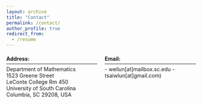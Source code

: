 ```yaml
---
layout: archive
title: "Contact"
permalink: /contact/
author_profile: true
redirect_from:
  - /resume
---
```

<div style="margin-bottom: 20px; display: block;"></div>

<div style="display: flex; justify-content: space-between;">

  <div style="flex-basis: 48%;">
    <span style="font-size: 1em; font-weight: bold;">Address:</span>
    <hr style="margin: 5px 0;">
    Department of Mathematics<br>
    1523 Greene Street<br>
    LeConte College Rm 450<br>
    University of South Carolina<br>
    Columbia, SC 29208, USA
  </div>

  <div style="flex-basis: 48%;">
    <span style="font-size: 1em; font-weight: bold;">Email:</span>
    <hr style="margin: 5px 0;">
    - weilun[at]mailbox.sc.edu
    - tsaiwlun[at]gmail.com)
  </div>

</div>
